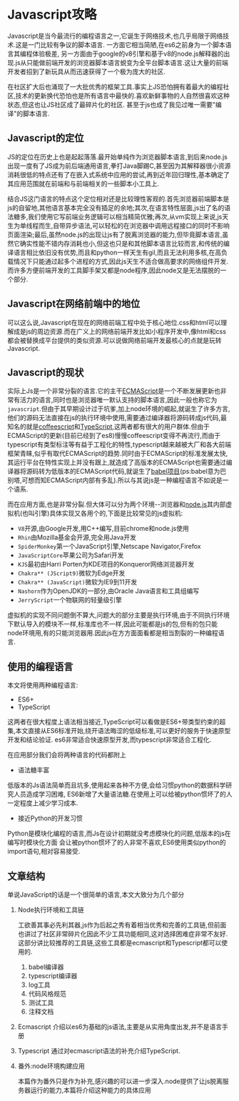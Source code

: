 # Javascript攻略

Javascript是当今最流行的编程语言之一,它诞生于网络技术,也几乎局限于网络技术.这是一门比较有争议的脚本语言.
一方面它相当简陋,在es6之前身为一个脚本语言其编程体验极差,
另一方面由于google的v8引擎和基于v8的node.js解释器的出现.js从只能做前端开发的浏览器脚本语言蜕变为全平台脚本语言.这让大量的前端开发者招到了新玩具从而迅速获得了一个极为庞大的社区.

在社区扩大后也涌现了一大批优秀的框架工具.事实上JS恐怕拥有着最大的编程社区,技术的更新换代恐怕也是所有语言中最快的.喜欢新鲜事物的人自然很喜欢这种状态,但这也让JS社区成了最碎片化的社区.
甚至于js也成了我见过唯一需要"编译"的脚本语言.

## Javascript的定位

JS的定位在历史上也是起起落落.最开始单纯作为浏览器脚本语言,到后来node.js出现一度有了JS成为前后端通用语言,拳打Java脚踢C,甚至因为其解释器很小资源消耗很低的特点还有了在嵌入式系统中应用的尝试,再到近年回归理性,基本确定了其应用范围就在前端和与前端相关的一些脚本小工具上.

结合JS这门语言的特点这个定位相对还是比较理性客观的.首先浏览器前端脚本是js的自留地,其他语言基本完全没有插足的余地;其次,在语言特性层面,js出了名的语法糖多,我们使用它写前端业务逻辑可以相当精简优雅;再次,从vm实现上来说,js天生为单线程而生,自带异步语法,可以轻松的在浏览器中调用远程接口的同时不影响页面渲染;最后,虽然node.js的出现让js有了脱离浏览器的能力,但毕竟脚本语言,虽然它确实性能不错内存消耗也小,但这也只是和其他脚本语言比较而言,和传统的编译语言相比依旧没有优势,而且和python一样天生有gil,而且无法利用多核,在高负载情况下只能通过起多个进程的方式,因此js天生不适合做高要求的网络组件开发.而许多方便前端开发的工具脚手架又都是node程序,因此node又是无法摆脱的一个部分.

## Javascript在网络前端中的地位

可以这么说,Javascript在现在的网络前端工程中处于核心地位.css和html可以理解成是js的周边资源.而在广义上的网络前端开发比如小程序开发中,像html和css都会被替换成平台提供的类似资源.可以说做网络前端开发最核心的点就是玩转Javascript.

## Javascript的现状

实际上Js是一个非常分裂的语言.它的主干[ECMAScript](https://baike.baidu.com/item/ECMAScript/1889420?fr=aladdin)是一个不断发展更新也非常有活力的语言,同时也是浏览器唯一默认支持的脚本语言,因此一般也称它为`javascript`.但由于其早期设计过于坑爹,加上node环境的崛起,就诞生了许多方言,他们的源码无法直接在js的执行环境中使用,需要通过编译器将源码转成js代码,最知名的就是[coffeescript](http://coffee-script.org/)和[TypeScript](https://www.tslang.cn/docs/home.html),这两者都有很大的用户群体.但由于ECMAScript的更新(目前已经到了es8)慢慢coffeescript变得不再流行,而由于typescript有类型标注等有益于工程化的特性,typescript越来越被大厂和各大前端框架青睐,似乎有取代ECMAScript的趋势.同时由于ECMAScript的标准发展太快,其运行平台在特性实现上并没有跟上,就造成了高版本的ECMAScript也需要通过编译器将源码转为低版本的ECMAScript代码,就诞生了[babel项目](https://www.babeljs.cn/)(ps:babel意为巴别塔,可想而知ECMAScript内部有多乱).所以与其说js是一种编程语言不如说是一个语系.

而在应用方面,也是非常分裂.但大体可以分为两个环境--浏览器和[node.js](https://nodejs.org/en/)其内部虚拟机(也叫引擎)具体实现又各用个的,下面是比较常见的js虚拟机:

+ `V8`开源,由Google开发,用C++编写,目前chrome和node.js使用
+ `Rhin`由Mozilla基金会开源,完全用Java开发
+ `SpiderMonkey`第一个JavaScript引擎,Netscape Navigator,Firefox
+ `JavaScriptCore`苹果公司为Safari开发
+ `KJS`最初由Harri Porten为KDE项目的Konqueror网络浏览器开发
+ `Chakra** (JScript9)`微软为Edge开发
+ `Chakra** (JavaScript)`微软为IE9到11开发
+ `Nashorn`作为OpenJDK的一部分,由Oracle Java语言和工具组编写
+ `JerryScript`一个物联网的轻量级引擎

虚拟机的实现不同问题倒不算大,问题大的部分主要是执行环境,由于不同执行环境下默认导入的模块不一样,标准库也不一样,因此可能都是js的包,但有的包只能node环境用,有的只能浏览器用.因此js在方方面面看都是相当割裂的一种编程语言.

## 使用的编程语言

本文将使用两种编程语言:

+ ES6+
+ TypeScript

这两者在很大程度上语法相当接近,TypeScript可以看做是ES6+带类型约束的超集,本文直接从ES6标准开始,绕开语法晦涩的低级标准,可以更好的服务于快速原型开发和结论验证.
es6非常适合快速原型开发,而typescript非常适合工程化.

在应用部分我们会将两种语言的代码都附上

+ 语法糖丰富

低版本的Js语法简单而且坑多,使用起来各种不方便,会给习惯python的数据科学研究人员造成学习困难, ES6新增了大量语法糖.在使用上可以给被python惯坏了的人一定程度上减少学习成本.

+ 接近Python的开发习惯

Python是模块化编程的语言,而Js在设计初期就没考虑模块化的问题,低版本的js在编写时模块化方面 会让被python惯坏了的人非常不喜欢,ES6使用类似python的import语句,相对容易接受.

## 文章结构

单说JavaScript的话是一个很简单的语言,本文大致分为几个部分

1. Node执行环境和工具链

    工欲善其事必先利其器,js作为后起之秀有着相当优秀和完善的工具链,但前面也讲过了社区非常碎片化因此不少工具功能相同,这对选择困难症非常不友好.
    这部分讲比较推荐的工具链,这些工具都是ecmascript和Typescript都可以使用的.

    1. babel编译器
    2. typescript编译器
    3. log工具
    4. 代码风格规范
    5. 测试工具
    6. 注释文档

2. Ecmascript
    介绍以es6为基础的js语法,主要是从实用角度出发,并不是语言手册

3. Typescript
    通过对ecmascript语法的补充介绍TypeScript.

4. 番外:node环境构建应用

    本篇作为番外只是作为补充,感兴趣的可以进一步深入.node提供了让js脱离服务器运行的能力,本篇将介绍这种能力的具体应用
